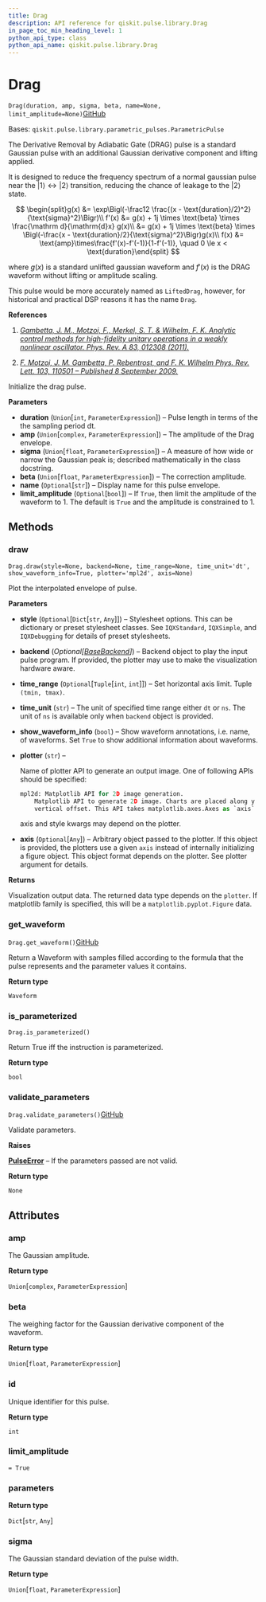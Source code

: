 ```yaml
---
title: Drag
description: API reference for qiskit.pulse.library.Drag
in_page_toc_min_heading_level: 1
python_api_type: class
python_api_name: qiskit.pulse.library.Drag
---
```


# Drag

<span id="qiskit.pulse.library.Drag" />

`Drag(duration, amp, sigma, beta, name=None, limit_amplitude=None)`[GitHub](https://github.com/qiskit/qiskit/tree/stable/0.20/qiskit/pulse/library/parametric_pulses.py "view source code")

Bases: `qiskit.pulse.library.parametric_pulses.ParametricPulse`

The Derivative Removal by Adiabatic Gate (DRAG) pulse is a standard Gaussian pulse with an additional Gaussian derivative component and lifting applied.

It is designed to reduce the frequency spectrum of a normal gaussian pulse near the $\vert 1\rangle\leftrightarrow\vert 2\rangle$ transition, reducing the chance of leakage to the $\vert 2\rangle$ state.

$$
\begin{split}g(x) &= \exp\Bigl(-\frac12 \frac{(x - \text{duration}/2)^2}{\text{sigma}^2}\Bigr)\\
f'(x) &= g(x) + 1j \times \text{beta} \times \frac{\mathrm d}{\mathrm{d}x} g(x)\\
      &= g(x) + 1j \times \text{beta} \times                    \Bigl(-\frac{x - \text{duration}/2}{\text{sigma}^2}\Bigr)g(x)\\
f(x) &= \text{amp}\times\frac{f'(x)-f'(-1)}{1-f'(-1)}, \quad 0 \le x < \text{duration}\end{split}
$$

where $g(x)$ is a standard unlifted gaussian waveform and $f'(x)$ is the DRAG waveform without lifting or amplitude scaling.

This pulse would be more accurately named as `LiftedDrag`, however, for historical and practical DSP reasons it has the name `Drag`.

**References**

1.  [*Gambetta, J. M., Motzoi, F., Merkel, S. T. & Wilhelm, F. K. Analytic control methods for high-fidelity unitary operations in a weakly nonlinear oscillator. Phys. Rev. A 83, 012308 (2011).*](https://link.aps.org/doi/10.1103/PhysRevA.83.012308)

2.  [*F. Motzoi, J. M. Gambetta, P. Rebentrost, and F. K. Wilhelm Phys. Rev. Lett. 103, 110501 – Published 8 September 2009.*](https://link.aps.org/doi/10.1103/PhysRevLett.103.110501)

Initialize the drag pulse.

**Parameters**

*   **duration** (`Union`\[`int`, `ParameterExpression`]) – Pulse length in terms of the the sampling period dt.
*   **amp** (`Union`\[`complex`, `ParameterExpression`]) – The amplitude of the Drag envelope.
*   **sigma** (`Union`\[`float`, `ParameterExpression`]) – A measure of how wide or narrow the Gaussian peak is; described mathematically in the class docstring.
*   **beta** (`Union`\[`float`, `ParameterExpression`]) – The correction amplitude.
*   **name** (`Optional`\[`str`]) – Display name for this pulse envelope.
*   **limit\_amplitude** (`Optional`\[`bool`]) – If `True`, then limit the amplitude of the waveform to 1. The default is `True` and the amplitude is constrained to 1.

## Methods

### draw

<span id="qiskit.pulse.library.Drag.draw" />

`Drag.draw(style=None, backend=None, time_range=None, time_unit='dt', show_waveform_info=True, plotter='mpl2d', axis=None)`

Plot the interpolated envelope of pulse.

**Parameters**

*   **style** (`Optional`\[`Dict`\[`str`, `Any`]]) – Stylesheet options. This can be dictionary or preset stylesheet classes. See `IQXStandard`, `IQXSimple`, and `IQXDebugging` for details of preset stylesheets.

*   **backend** (*Optional\[*[*BaseBackend*](qiskit.providers.BaseBackend "qiskit.providers.BaseBackend")*]*) – Backend object to play the input pulse program. If provided, the plotter may use to make the visualization hardware aware.

*   **time\_range** (`Optional`\[`Tuple`\[`int`, `int`]]) – Set horizontal axis limit. Tuple `(tmin, tmax)`.

*   **time\_unit** (`str`) – The unit of specified time range either `dt` or `ns`. The unit of `ns` is available only when `backend` object is provided.

*   **show\_waveform\_info** (`bool`) – Show waveform annotations, i.e. name, of waveforms. Set `True` to show additional information about waveforms.

*   **plotter** (`str`) –

    Name of plotter API to generate an output image. One of following APIs should be specified:

    ```python
    mpl2d: Matplotlib API for 2D image generation.
        Matplotlib API to generate 2D image. Charts are placed along y axis with
        vertical offset. This API takes matplotlib.axes.Axes as `axis` input.
    ```

    axis and style kwargs may depend on the plotter.

*   **axis** (`Optional`\[`Any`]) – Arbitrary object passed to the plotter. If this object is provided, the plotters use a given `axis` instead of internally initializing a figure object. This object format depends on the plotter. See plotter argument for details.

**Returns**

Visualization output data. The returned data type depends on the `plotter`. If matplotlib family is specified, this will be a `matplotlib.pyplot.Figure` data.

### get\_waveform

<span id="qiskit.pulse.library.Drag.get_waveform" />

`Drag.get_waveform()`[GitHub](https://github.com/qiskit/qiskit/tree/stable/0.20/qiskit/pulse/library/parametric_pulses.py "view source code")

Return a Waveform with samples filled according to the formula that the pulse represents and the parameter values it contains.

**Return type**

`Waveform`

### is\_parameterized

<span id="qiskit.pulse.library.Drag.is_parameterized" />

`Drag.is_parameterized()`

Return True iff the instruction is parameterized.

**Return type**

`bool`

### validate\_parameters

<span id="qiskit.pulse.library.Drag.validate_parameters" />

`Drag.validate_parameters()`[GitHub](https://github.com/qiskit/qiskit/tree/stable/0.20/qiskit/pulse/library/parametric_pulses.py "view source code")

Validate parameters.

**Raises**

[**PulseError**](pulse#qiskit.pulse.PulseError "qiskit.pulse.PulseError") – If the parameters passed are not valid.

**Return type**

`None`

## Attributes

<span id="qiskit.pulse.library.Drag.amp" />

### amp

The Gaussian amplitude.

**Return type**

`Union`\[`complex`, `ParameterExpression`]

<span id="qiskit.pulse.library.Drag.beta" />

### beta

The weighing factor for the Gaussian derivative component of the waveform.

**Return type**

`Union`\[`float`, `ParameterExpression`]

<span id="qiskit.pulse.library.Drag.id" />

### id

Unique identifier for this pulse.

**Return type**

`int`

<span id="qiskit.pulse.library.Drag.limit_amplitude" />

### limit\_amplitude

`= True`

<span id="qiskit.pulse.library.Drag.parameters" />

### parameters

**Return type**

`Dict`\[`str`, `Any`]

<span id="qiskit.pulse.library.Drag.sigma" />

### sigma

The Gaussian standard deviation of the pulse width.

**Return type**

`Union`\[`float`, `ParameterExpression`]

